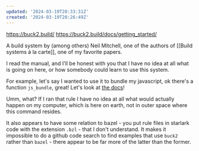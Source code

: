 ```yaml
---
updated: '2024-03-19T20:33:31Z'
created: '2024-03-19T20:26:49Z'
---
```

https://buck2.build/
https://buck2.build/docs/getting_started/

A build system by (among others) Neil Mitchell, one of the authors of [[Build systems á la carte]], one of my favorite papers.

I read the manual, and I'll be honest with you that I have no idea at all what is going on here, or how somebody could learn to use this system.

For example, let's say I wanted to use it to bundle my javascript, ok there's a function `js_bundle`, great! Let's look at [the docs](https://buck2.build/docs/api/rules/#js_bundle)!

Umm, what? If I ran that rule I have no idea at all what would actually happen on my computer, which is here on earth, not in outer space where this command resides.

It also appears to have some relation to bazel - you put rule files in starlark code with the extension `.bzl` - that I don't understand. It makes it impossible to do a github code search to find examples that use `buck2` rather than `bazel` - there appear to be far more of the latter than the former.